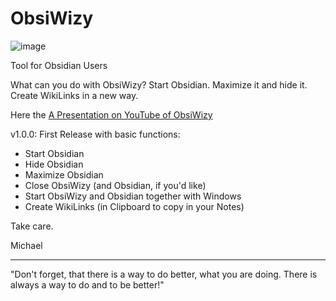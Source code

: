 # ObsiWizy
![image](https://user-images.githubusercontent.com/39479918/197396967-831d7f63-d61d-43df-b153-73db1a9375fc.png)

Tool for Obsidian Users

What can you do with ObsiWizy?
Start Obsidian. Maximize it and hide it.
Create WikiLinks in a new way.

Here the [A Presentation on YouTube of ObsiWizy](https://youtu.be/EJETt-5DSP8)

v1.0.0: First Release with basic functions:
- Start Obsidian
- Hide Obsidian
- Maximize Obsidian
- Close ObsiWizy (and Obsidian, if you'd like)
- Start ObsiWizy and Obsidian together with Windows
- Create WikiLinks (in Clipboard to copy in your Notes)

Take care.

Michael

---
"Don't forget, that there is a way to do better, what you are doing. There is always a way to do and to be better!"
